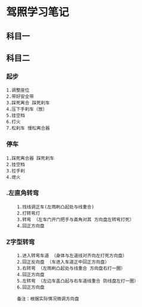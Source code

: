 # 驾照学习笔记
## 科目一

## 科目二

### 起步
    1.调整座位
    2.带好安全带
    3.踩死离合 踩死刹车
    4.压下手刹车（放）
    5.挂空档
    6.打火
    7.松刹车 慢松离合器

### 停车
    1.踩死离合器 踩死刹车
    2.挂空档
    3.拉手刹
    4.熄火
    
### .左直角转弯
        1.找线调正车(左雨刷凸起处与线重合) 
        2.打转弯灯
        3.转弯 （左车门开门把手与直角对其 方向盘左转弯打死）
        4.回正方向盘

### Z字型转弯
        1.进入转弯车道 （身体与左道线对齐向左打死方向盘）
        2.回正反向盘 （车进入车道正中回正方向盘）
        3.右转弯 （左雨刷凸起处与线重合 方向盘右打一圈）
        4.回正方向盘
        5.左转弯 （左边车盖凸起与右车道线重合 防线盘左打一圈）
        6.回正方向盘
        
        备注：根据实际情况微调方向盘

